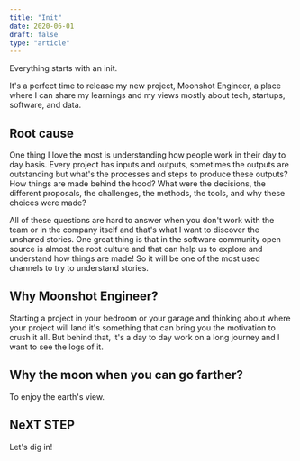 ```yaml
---
title: "Init"
date: 2020-06-01
draft: false
type: "article"
---
```


Everything starts with an init.

It's a perfect time to release my new project, Moonshot Engineer, a place where I can share my learnings and my views mostly about tech, startups, software, and data.

## Root cause

One thing I love the most is understanding how people work in their day to day basis. Every project has inputs and outputs, sometimes the outputs are outstanding but what's the processes and steps to produce these outputs? How things are made behind the hood? What were the decisions, the different proposals, the challenges, the methods, the tools, and why these choices were made?

All of these questions are hard to answer when you don't work with the team or in the company itself and that's what I want to discover the unshared stories. One great thing is that in the software community open source is almost the root culture and that can help us to explore and understand how things are made! So it will be one of the most used channels to try to understand stories.

## Why Moonshot Engineer?

Starting a project in your bedroom or your garage and thinking about where your project will land it's something that can bring you the motivation to crush it all. But behind that, it's a day to day work on a long journey and I want to see the logs of it.

## Why the moon when you can go farther?

To enjoy the earth's view.

## NeXT STEP

Let's dig in!
